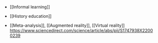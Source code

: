   - [[Informal learning]]
  - [[History education]]

  - [[Meta-analysis]],  [[Augmented reality]],  [[Virtual reality]]
    https://www.sciencedirect.com/science/article/abs/pii/S1747938X22000239